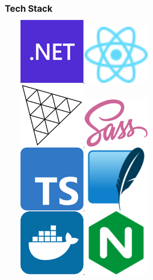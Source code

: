 
# Tech Stack
<p align="center">
<a target="_blank" rel="noopener noreferrer" href="https://learn.microsoft.com/de-de/dotnet/api/microsoft.aspnetcore?view=aspnetcore-6.0"> <img src="./docs/tech stack/dotnet.svg" alt="dotnet" width="200"/> </a> <a target="_blank" rel="noopener noreferrer" href="https://reactjs.org/docs/getting-started.html"><img src="./docs/tech stack/react.svg" alt="react" width="200"/></a> <a target="_blank" rel="noopener noreferrer" href="https://threejs.org/docs/"><img src="./docs/tech stack/Threejs.svg" alt="Threejs" width="200" /> </a> <a target="_blank" rel="noopener noreferrer" href="https://sass-lang.com/documentation/"><img src="./docs/tech stack/Sass.svg" alt="Sass" width="200" /> </a> <a target="_blank" rel="noopener noreferrer" href="https://www.typescriptlang.org/docs/handbook/intro.html"><img src="./docs/tech stack/Typescript.svg" alt="Typescript" width="200" /> </a> <a target="_blank" rel="noopener noreferrer" href="https://www.sqlite.org/docs.html"><img src="./docs/tech stack/SQLite.svg" alt="SQLite" width="200" /> </a> <a target="_blank" rel="noopener noreferrer" href="https://docs.docker.com/engine/"><img src="./docs/tech stack/docker.svg" alt="docker" width="200" /> </a> <a target="_blank" rel="noopener noreferrer" href="https://nginx.org/en/docs/"><img src="./docs/tech stack/nginx.svg" alt="nginx" width="200" /></a>
</p>
